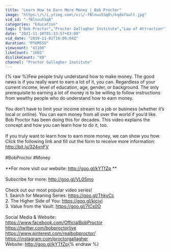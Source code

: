 ```yaml
---
title: "Learn How to Earn More Money | Bob Proctor"
image: "https:\/\/i.ytimg.com\/vi\/-fBlnuu5Sq8\/hqdefault.jpg"
vid_id: "-fBlnuu5Sq8"
categories: "Education"
tags: ["Bob Proctor","Proctor Gallagher Institute","Law of Attraction"]
date: "2021-11-10T01:33:57+03:00"
vid_date: "2019-11-01T16:00:04Z"
duration: "PT6M55S"
viewcount: "41108"
likeCount: "1665"
dislikeCount: "88"
channel: "Proctor Gallagher Institute"
---
```

{% raw %}Few people truly understand how to make money. The good news is if you really want to earn a lot of it, you can. Regardless of your current income, level of education, age, gender, or background. The only prerequisite to earning a lot of money is to be willing to follow instructions from wealthy people who do understand how to earn money. <br /><br />You don’t have to limit your income stream to a job or business (whether it’s local or online). You can earn money from all over the world if you’d like. Bob Proctor has been doing this for decades. This video explains the concept and how you can learn how to do it, too.<br /><br />If you truly want to learn how to earn more money, we can show you how. Click the following link and fill out the form to receive more information: <a rel="nofollow" target="blank" href="http://bit.ly/324xnFV">http://bit.ly/324xnFV</a><br /><br />#BobProctor #Money<br /><br />**For more visit our website: <a rel="nofollow" target="blank" href="http://goo.gl/kYTfZp">http://goo.gl/kYTfZp</a> **<br /><br />Subscribe for more: <a rel="nofollow" target="blank" href="http://goo.gl/VL0Smo">http://goo.gl/VL0Smo</a><br /><br />Check out our most popular video series!<br />1. Search for Meaning Series: <a rel="nofollow" target="blank" href="https://goo.gl/ThkyCc">https://goo.gl/ThkyCc</a><br />2. The Higher Side of You: <a rel="nofollow" target="blank" href="https://goo.gl/kicjyI">https://goo.gl/kicjyI</a><br />3. Value from the Vault: <a rel="nofollow" target="blank" href="https://goo.gl/7lCs0O">https://goo.gl/7lCs0O</a><br /><br />Social Media &amp; Website:<br /><a rel="nofollow" target="blank" href="https://www.facebook.com/OfficialBobProctor">https://www.facebook.com/OfficialBobProctor</a><br /><a rel="nofollow" target="blank" href="https://twitter.com/bobproctorlive">https://twitter.com/bobproctorlive</a><br /><a rel="nofollow" target="blank" href="https://www.pinterest.com/realbobproctor/">https://www.pinterest.com/realbobproctor/</a><br /><a rel="nofollow" target="blank" href="https://instagram.com/proctorgallagher">https://instagram.com/proctorgallagher</a><br />Website: <a rel="nofollow" target="blank" href="http://goo.gl/kYTfZp">http://goo.gl/kYTfZp</a>{% endraw %}
